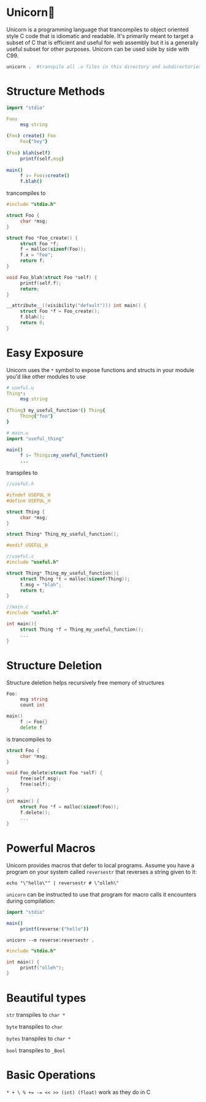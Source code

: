 # Unicorn🦄

Unicorn is a programming language that trancompiles to object oriented style C code that is idiomatic and readable. It's primarily meant to target a subset of C that is efficient and useful for web assembly but it is a generally useful subset for other purposes. Unicorn can be used side by side with C99.

```bash
unicorn .  #transpile all .u files in this directory and subdirectories
```

# Structure Methods

```nim
import "stdio"

Foo:
     msg string
     
(Foo) create() Foo
     Foo{"hey"}
     
(Foo) blah(self)
     printf(self.msg)
     
main()
     f := Foo::create()
     f.blah()
```

trancompiles to

```C
#include "stdio.h"

struct Foo {
     char *msg;
}

struct Foo *Foo_create() {
     struct Foo *f;
     f = malloc(sizeof(Foo));
     f.x = "Foo";
     return f;
}

void Foo_blah(struct Foo *self) {
     printf(self.f);
     return;
}

__attribute__((visibility("default"))) int main() {
     struct Foo *f = Foo_create();
     f.blah();
     return 0;
}
```

# Easy Exposure
Unicorn uses the `*` symbol to expose functions and structs in your module you'd like other modules to use

```nim
# useful.u
Thing*:
     msg string
     
(Thing) my_useful_function*() Thing{
     Thing{"foo"}
}
```

```nim
# main.u
import "useful_thing"

main()
     f := Thing::my_useful_function()
     ...
```

transpiles to

```C
//useful.h

#ifndef USEFUL_H
#define USEFUL_H

struct Thing {
     char *msg;
}

struct Thing* Thing_my_useful_function();

#endif USEFUL_H
```
```C
//useful.c
#include "useful.h"

struct Thing* Thing_my_useful_function(){
     struct Thing *t = malloc(sizeof(Thing));
     t.msg = "blah";
     return t;
}
```
```C
//main.c
#include "useful.h"

int main(){
     struct Thing *f = Thing_my_useful_function();
     ...
}
```

# Structure Deletion
Structure deletion helps recursively free memory of structures
```go
Foo:
     msg string
     count int

main()
     f := Foo{}
     delete f
```
is trancompiles to
```C
struct Foo {
     char *msg;
}

void Foo_delete(struct Foo *self) {
     free(self.msg);
     free(self);
}

int main() {
     struct Foo *f = malloc(sizeof(Foo));
     f.delete();
     ...
}
```

# Powerful Macros

Unicorn provides macros that defer to local programs. Assume you have a program on your system called `reversestr` that reverses a string given to it:

```console
echo "\"hello\"" | reversestr # \"olleh\"
```

`unicorn` can be instructed to use that program for macro calls it encounters during compilation:

```nim
import "stdio"

main()
     printf(reverse!("hello"))
```

```
unicorn --m reverse:reversestr .
```

```C
#include "stdio.h"

int main() {
     printf("olleh");
}
```

# Beautiful types
`str` transpiles to `char *`

`byte` transpiles to `char`

`bytes` transpiles to `char *`

`bool` transpiles to `_Bool`

# Basic Operations

`* + \ % += -= << >> (int) (float)` work as they do in C
